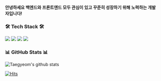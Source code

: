 

#### 안녕하세요 백엔드와 프론트엔드 모두 관심이 있고 꾸준히 성장하기 위해 노력하는 개발자입니다!



<h3 align="left">🛠 Tech Stack 🛠</h3>
<p align="left">
  <img src="https://img.shields.io/badge/JAVA-007396?style=for-the-badge&logo=java&logoColor=white">
  <img src="https://img.shields.io/badge/Spring-6DB33F?style=for-the-badge&logo=Spring&logoColor=white">
 <img src="https://img.shields.io/badge/oracle-F80000?style=for-the-badge&logo=oracle&logoColor=white">
  <img src="https://img.shields.io/badge/javascript-F7DF1E?style=for-the-badge&logo=javascript&logoColor=black">
</p>


<h3 align="left">📊 GitHub Stats 📊 </h3>

![Taegyeom's github stats](https://github-readme-stats.vercel.app/api?username=doromiez77&show_icons=true)


[![Hits](https://hits.seeyoufarm.com/api/count/incr/badge.svg?url=https%3A%2F%2Fgithub.com%2Fdoromiez77&count_bg=%2379C83D&title_bg=%23555555&icon=&icon_color=%23E7E7E7&title=hits&edge_flat=false)](https://hits.seeyoufarm.com)
